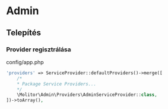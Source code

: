 # Admin

## Telepítés

### Provider regisztrálása
config/app.php
```php
'providers' => ServiceProvider::defaultProviders()->merge([
    /*
    * Package Service Providers...
    */
    \Molitor\Admin\Providers\AdminServiceProvider::class,
])->toArray(),
```
